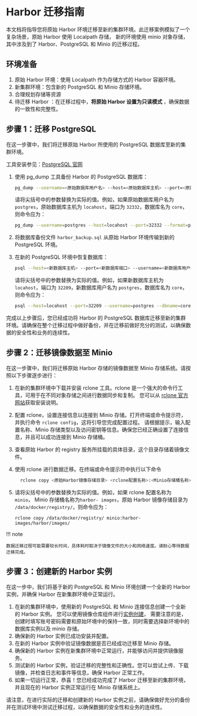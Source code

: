 # Harbor 迁移指南

本文档将指导您将原始 Harbor 环境迁移至新的集群环境。此迁移案例模拟了一个复杂场景，原始 Harbor 使用 Localpath 存储，
新的环境使用 minio 对象存储，其中涉及到了 Harbor、PostgreSQL 和 Minio 的迁移过程。

## 环境准备

1. 原始 Harbor 环境：使用 Localpath 作为存储方式的 Harbor 容器环境。
2. 新集群环境：包含新的 PostgreSQL 和 Minio 存储环境。
3. 合理规划存储等资源
4. 待迁移 Harbor ：在迁移过程中，**将原始 Harbor 设置为只读模式** ，确保数据的一致性和完整性。

## 步骤 1：迁移 PostgreSQL

在这一步骤中，我们将迁移原始 Harbor 所使用的 PostgreSQL 数据库至新的集群环境。

工具安装参见：[PostgreSQL 官网](https://www.postgresql.org/download/)

1. 使用 pg_dump 工具备份 Harbor 的 PostgreSQL 数据库：

    ```sh
    pg_dump --username=<原始数据库用户名> --host=<原始数据库主机> --port=<原始数据库端口> --format=plain --file=harbor_backup.sql <数据库名>
    ```

    请将尖括号中的参数替换为实际的值。例如，如果原始数据库用户名为 `postgres`，原始数据库主机为 `locahost`，端口为 `32332`，数据库名为 `core`，则命令应为：

    ```sh
    pg_dump --username=postgres --host=locahost --port=32332 --format=plain --file=harbor_backup.sql core
    ```

2. 将数据库备份文件 `harbor_backup.sql` 从原始 Harbor 环境传输到新的 PostgreSQL 环境。

3. 在新的 PostgreSQL 环境中恢复数据库：

    ```sh
    psql --host=<新数据库主机> --port=<新数据库端口> --username=<新数据库用户名> --dbname=<数据库名> --file=harbor_backup.sql
    ```

    请将尖括号中的参数替换为实际的值。例如，如果新数据库主机为 `locahost`，端口为 `32209`，新数据库用户名为 `postgres`，数据库名为 `core`，则命令应为：

    ```sh
    psql --host=locahost --port=32209 --username=postgres --dbname=core --file=harbor_backup.sql
    ```

完成以上步骤后，您已经成功将 Harbor 的 PostgreSQL 数据库迁移至新的集群环境。请确保在整个迁移过程中做好备份，并在迁移前做好充分的测试，以确保数据的安全性和业务的连续性。

## 步骤 2：迁移镜像数据至 Minio

在这一步骤中，我们将迁移原始 Harbor 存储的镜像数据至 Minio 存储系统。请按照以下步骤逐步进行：

1. 在新的集群环境中下载并安装 rclone 工具。rclone 是一个强大的命令行工具，可用于在不同对象存储之间进行数据同步和复制。
   您可以从 [rclone 官方网站](https://rclone.org/)获取安装说明。

2. 配置 rclone，设置连接信息以连接到 Minio 存储。打开终端或命令提示符，并执行命令 `rclone config`，这将引导您完成配置过程。
   请根据提示，输入配置名称、Minio 存储类型以及访问密钥等信息。确保您已经正确设置了连接信息，并且可以成功连接到 Minio 存储桶。

3. 查看原始 Harbor 的 registry 服务所挂载的具体目录，这个目录存储着镜像文件。

4. 使用 rclone 进行数据迁移。在终端或命令提示符中执行以下命令

    ```sh
      rclone copy <原始Harbor镜像存储目录> <rclone配置名称>:<Minio存储桶名称>/harbor/images/
    ```

5. 请将尖括号中的参数替换为实际的值。例如，如果 rclone 配置名称为 `minio`，
   Minio 存储桶名称为`harbor- images`，原始 Harbor 镜像存储目录为 `/data/docker/registry/`，则命令应为：

    ```
    rclone copy /data/docker/registry/ minio:harbor-images/harbor/images/
    ```

!!! note

    数据迁移过程可能需要较长时间，具体耗时取决于镜像文件的大小和网络速度。请耐心等待数据迁移完成。

## 步骤 3：创建新的 Harbor 实例

在这一步中，我们将基于新的 PostgreSQL 和 Minio 环境创建一个全新的 Harbor 实例，并确保 Harbor 在新集群环境中正常运行。

1. 在新的集群环境中，使用新的 PostgreSQL 和 Minio 连接信息创建一个全新的 Harbor 实例。
   您可以使用镜像仓库组件进行[实例创建](./harbor.md)，
   需要注意的是，创建时填写账号密码需要和原始环境中的保持一致，同时需要选择新环境中的数据库实例以及 minio 存储。
2. 确保新的 Harbor 实例已成功安装并配置。
3. 在新的 Harbor 实例中验证镜像数据是否已经成功迁移至 Minio 存储。
4. 确保新的 Harbor 实例在新集群环境中正常运行，并能够访问并提供镜像服务。
5. 测试新的 Harbor 实例，验证迁移的完整性和正确性。您可以尝试上传、下载镜像，并检查日志和事件等信息，确保 Harbor 正常工作。
6. 如果一切运行正常，恭喜！您已经成功完成了 Harbor 迁移至新的集群环境，并且现在的 Harbor 实例正常运行在 Minio 存储系统上。

请注意，在进行实际的迁移和创建新的 Harbor 实例之前，请确保做好充分的备份并在测试环境中测试迁移过程，以确保数据的安全性和业务的连续性。
